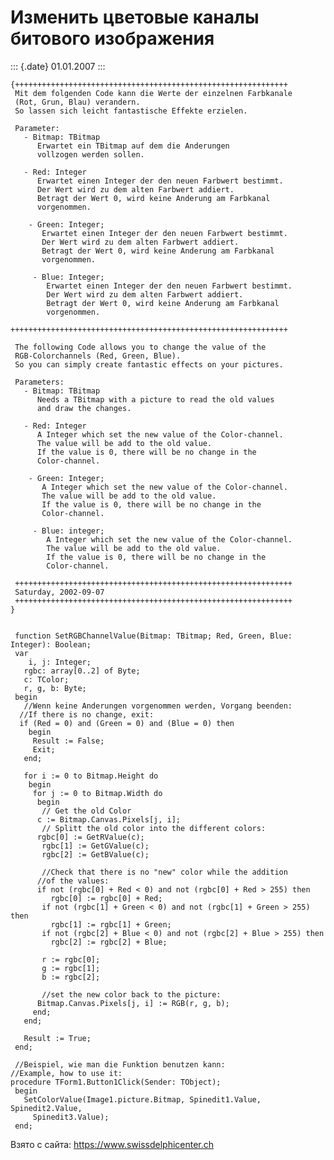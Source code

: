 Изменить цветовые каналы битового изображения
=============================================

::: {.date}
01.01.2007
:::

    {+++++++++++++++++++++++++++++++++++++++++++++++++++++++++++++ 
     Mit dem folgenden Code kann die Werte der einzelnen Farbkanale 
     (Rot, Grun, Blau) verandern. 
     So lassen sich leicht fantastische Effekte erzielen. 
     
     Parameter: 
       - Bitmap: TBitmap 
          Erwartet ein TBitmap auf dem die Anderungen 
          vollzogen werden sollen. 
     
       - Red: Integer 
          Erwartet einen Integer der den neuen Farbwert bestimmt. 
          Der Wert wird zu dem alten Farbwert addiert. 
          Betragt der Wert 0, wird keine Anderung am Farbkanal 
          vorgenommen. 
     
        - Green: Integer; 
           Erwartet einen Integer der den neuen Farbwert bestimmt. 
           Der Wert wird zu dem alten Farbwert addiert. 
           Betragt der Wert 0, wird keine Anderung am Farbkanal 
           vorgenommen. 
     
         - Blue: Integer; 
            Erwartet einen Integer der den neuen Farbwert bestimmt. 
            Der Wert wird zu dem alten Farbwert addiert. 
            Betragt der Wert 0, wird keine Anderung am Farbkanal 
            vorgenommen. 
     
    ++++++++++++++++++++++++++++++++++++++++++++++++++++++++++++++ 
     
     The following Code allows you to change the value of the 
     RGB-Colorchannels (Red, Green, Blue). 
     So you can simply create fantastic effects on your pictures. 
     
     Parameters: 
       - Bitmap: TBitmap 
          Needs a TBitmap with a picture to read the old values 
          and draw the changes. 
     
       - Red: Integer 
          A Integer which set the new value of the Color-channel. 
          The value will be add to the old value. 
          If the value is 0, there will be no change in the 
          Color-channel. 
     
        - Green: Integer; 
           A Integer which set the new value of the Color-channel. 
           The value will be add to the old value. 
           If the value is 0, there will be no change in the 
           Color-channel. 
     
         - Blue: integer; 
            A Integer which set the new value of the Color-channel. 
            The value will be add to the old value. 
            If the value is 0, there will be no change in the 
            Color-channel. 
     
     ++++++++++++++++++++++++++++++++++++++++++++++++++++++++++++++ 
     Saturday, 2002-09-07 
     ++++++++++++++++++++++++++++++++++++++++++++++++++++++++++++++ 
    }
     
     
     function SetRGBChannelValue(Bitmap: TBitmap; Red, Green, Blue: Integer): Boolean;
     var
        i, j: Integer;
       rgbc: array[0..2] of Byte;
       c: TColor;
       r, g, b: Byte;
     begin
       //Wenn keine Anderungen vorgenommen werden, Vorgang beenden: 
      //If there is no change, exit: 
      if (Red = 0) and (Green = 0) and (Blue = 0) then
        begin
         Result := False;
         Exit;
       end;
     
       for i := 0 to Bitmap.Height do
        begin
         for j := 0 to Bitmap.Width do
          begin
           // Get the old Color 
          c := Bitmap.Canvas.Pixels[j, i];
           // Splitt the old color into the different colors: 
          rgbc[0] := GetRValue(c);
           rgbc[1] := GetGValue(c);
           rgbc[2] := GetBValue(c);
     
           //Check that there is no "new" color while the addition 
          //of the values: 
          if not (rgbc[0] + Red < 0) and not (rgbc[0] + Red > 255) then
             rgbc[0] := rgbc[0] + Red;
           if not (rgbc[1] + Green < 0) and not (rgbc[1] + Green > 255) then
             rgbc[1] := rgbc[1] + Green;
           if not (rgbc[2] + Blue < 0) and not (rgbc[2] + Blue > 255) then
             rgbc[2] := rgbc[2] + Blue;
     
           r := rgbc[0];
           g := rgbc[1];
           b := rgbc[2];
     
           //set the new color back to the picture: 
          Bitmap.Canvas.Pixels[j, i] := RGB(r, g, b);
         end;
       end;
     
       Result := True;
     end;
     
     //Beispiel, wie man die Funktion benutzen kann: 
    //Example, how to use it: 
    procedure TForm1.Button1Click(Sender: TObject);
     begin
       SetColorValue(Image1.picture.Bitmap, Spinedit1.Value, Spinedit2.Value,
         Spinedit3.Value);
     end;

Взято с сайта: <https://www.swissdelphicenter.ch>
